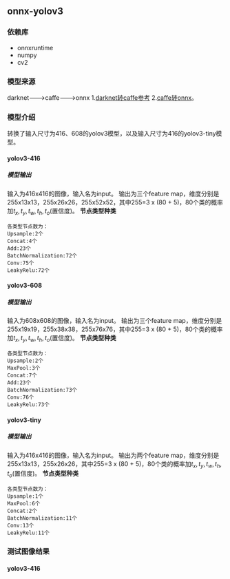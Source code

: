 ## onnx-yolov3
### 依赖库
- onnxruntime
- numpy
- cv2
### 模型来源
darknet--->caffe--->onnx
1.[darknet转caffe参考](https://blog.csdn.net/Chen_yingpeng/article/details/80692018)
2.[caffe转onnx](https://github.com/htshinichi/caffe-onnx)。
### 模型介绍
转换了输入尺寸为416、608的yolov3模型，以及输入尺寸为416的yolov3-tiny模型。
#### yolov3-416  
##### 模型输出  
输入为416x416的图像，输入名为input。
输出为三个feature map，维度分别是255x13x13，255x26x26，255x52x52，其中255=3 x (80 + 5)，80个类的概率加$t_x,t_y,t_w,t_h,t_o$(置信度)。
**节点类型种类**  
```
各类型节点数为：
Upsample:2个
Concat:4个
Add:23个
BatchNormalization:72个
Conv:75个
LeakyRelu:72个
```

#### yolov3-608  
##### 模型输出  
输入为608x608的图像，输入名为input。
输出为三个feature map，维度分别是255x19x19，255x38x38，255x76x76，其中255=3 x (80 + 5)，80个类的概率加$t_x,t_y,t_w,t_h,t_o$(置信度)。
**节点类型种类**  
```
各类型节点数为：
Upsample:2个
MaxPool:3个
Concat:7个
Add:23个
BatchNormalization:73个
Conv:76个
LeakyRelu:73个
```

#### yolov3-tiny  
##### 模型输出  
输入为416x416的图像，输入名为input。
输出为两个feature map，维度分别是255x13x13，255x26x26，其中255=3 x (80 + 5)，80个类的概率加$t_x,t_y,t_w,t_h,t_o$(置信度)。
**节点类型种类**  
```
各类型节点数为：
Upsample:1个
MaxPool:6个
Concat:2个
BatchNormalization:11个
Conv:13个
LeakyRelu:11个
```




### 测试图像结果  
#### yolov3-416

